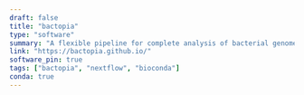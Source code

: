 ```yaml
---
draft: false
title: "bactopia"
type: "software"
summary: "A flexible pipeline for complete analysis of bacterial genomes"
link: "https://bactopia.github.io/"
software_pin: true
tags: ["bactopia", "nextflow", "bioconda"]
conda: true
---
```

